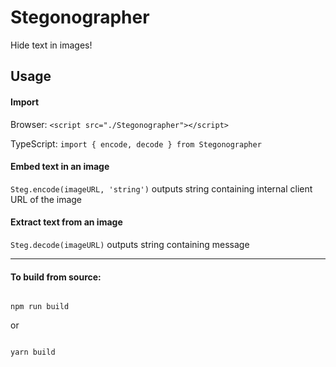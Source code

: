 
# Stegonographer
Hide text in images!  

## Usage

#### Import
Browser: `<script src="./Stegonographer"></script>`

TypeScript: `import { encode, decode } from Stegonographer`

#### Embed text in an image
 `Steg.encode(imageURL, 'string')`
 outputs string containing internal client URL of the image


#### Extract text from an image
`Steg.decode(imageURL)`
 outputs string containing message

  ---

#### To build from source:

```

npm run build

```

  

or

  

```

yarn build

```

  
